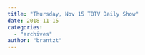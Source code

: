 ```yaml
---
title: "Thursday, Nov 15 TBTV Daily Show"
date: 2018-11-15
categories: 
  - "archives"
author: "brantzt"
---
```



